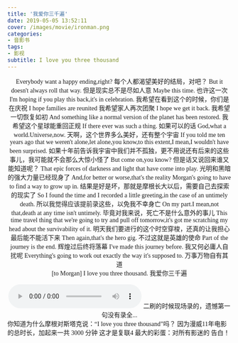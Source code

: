 ```yaml
---
title: '我爱你三千遍'
date: 2019-05-05 13:52:11
cover: /images/movie/ironman.png
categories: 
- 音影书
tags:
- 影视
subtitle: I love you three thousand
---
```

<div  style="text-align: center;font-family: initial;">
        Everybody want a happy ending,right?
        每个人都渴望美好的结局，对吧？
        But it doesn't always roll that way.
        但是现实总不是尽如人意
        Maybe this time.
        也许这一次
        I'm hoping if you play this back,it's in celebration.
        我希望在看到这个的时候，你们是在庆祝
        I hope families are reunited
        我希望家人再次团聚
        I hope we get it back.
        我希望一切恢复如初
        And something like a normal version of the planet has been restored.
        我希望这个星球能重回正规
        If there ever was such a thing.
        如果可以的话
        God,what a world.Universe,now.
        天啊，这个世界多么美好，还有整个宇宙
        If you told me ten years ago that we weren't alone,let alone,you know,to this extent,I mean,I wouldn't have been surprised.
        如果十年前告诉我宇宙中我们并不孤独，更不用说还有后来的这些事儿，我可能就不会那么大惊小怪了
        But come on,you know?
        但是话又说回来谁又能知道呢？
        That epic forces of darkness and light that have come into play.
        光明和黑暗的强大力量已经现身了
        And,for better or worse,that's the reality Morgan's going to have to find a way to grow up in.
        结果是好是坏，那就是摩根长大以后，需要自己去探索的现实了
        So I found the time and I recorded a little greeting,in the case of an untimely death.
        所以我觉得应该提前录这些，以免我不幸身亡
        On my part.I mean,not that,death at any time isn't untimely.
        毕竟对我来说，死亡不是什么意外的事儿
        This time travel thing that we're going to try and pull off tomorrow,it's got me scratching my head about the survivability of it.
        明天我们要进行的这个时空穿梭，还真的让我担心最后能不能活下来
        Then again,that's the hero gig.
        不过这就是英雄的使命
        Part of the journey is the end.
        辉煌过后终将落幕
        I've made this journey before.
        我又何必庸人自扰呢
        Everything's going to work out exactly the way it's supposed to.
        万事万物自有其道
        <br/>
        [to Morgan]
        I love you three thousand.
        我爱你三千遍
    <div>
        <br/>
        <audio src="/images/movie/threethousand.m4a" controls></audio>
        <span>二刷的时候现场录的，遗憾第一句没有录全...</span>
    </div>
    <div style="display: flex;justify-content: center;">
        <div style="text-align: left">
            <span>你知道为什么摩根对斯塔克说：“I love you three thousand”吗？</span>
            <span>因为漫威11年电影的总时长，加起来一共 3000 分钟</span>
            <span>这才是复联4 最大的彩蛋：对所有影迷的 告白！</span>
        </div>
    </div>
</div>


